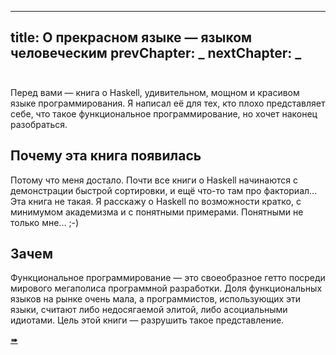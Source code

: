 ----
title: О прекрасном языке &mdash; языком человеческим
prevChapter: _
nextChapter: _
----

<div style="padding-top: 10px;"></div>

Перед вами — книга о Haskell, удивительном, мощном и красивом языке программирования. Я написал её для тех, кто плохо представляет себе, что такое функциональное программирование, но хочет наконец разобраться.

## Почему эта книга появилась

Потому что меня достало. Почти все книги о Haskell начинаются с демонстрации быстрой сортировки, и ещё что-то там про факториал... Эта книга не такая. Я расскажу о Haskell по возможности кратко, с минимумом академизма и с понятными примерами. Понятными не только мне... ;-)

## Зачем

Функциональное программирование — это своеобразное гетто посреди мирового мегаполиса программной разработки. Доля функциональных языков на рынке очень мала, а программистов, использующих эти языки, считают либо недосягаемой элитой, либо асоциальными идиотами. Цель этой книги — разрушить такое представление.

<div id="begin_button">
<a href="/ru/intro/index.html" title="Итак, начнём...">&#10144;</a>
</div>
